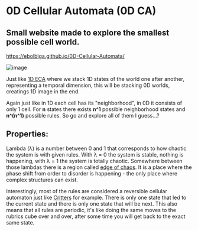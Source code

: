 # 0D Cellular Automata (0D CA)
## Small website made to explore the smallest possible cell world.
https://ebolblga.github.io/0D-Cellular-Automata/  

![image](https://user-images.githubusercontent.com/82185066/201471428-4c218dcc-c0e9-4733-a31d-b67c67705c8c.png)

Just like [1D ECA](https://en.wikipedia.org/wiki/Elementary_cellular_automaton) where we stack 1D states of the world one after another, representing a temporal dimension, this will be stacking 0D worlds, creatings 1D image in the end.

Again just like in 1D each cell has its "neighborhood", in 0D it consists of only 1 cell. For **n** states there exists **n^1** possible neighborhood states and **n^(n^1)** possible rules. So go and explore all of them I guess...?

## Properties:
Lambda (λ) is a number between 0 and 1 that corresponds to how chaotic the system is with given rules. With λ = 0 the system is stable, nothing is happening, with λ = 1 the system is totally chaotic. Somewhere between those lambdas there is a region called [edge of chaos](https://en.wikipedia.org/wiki/Edge_of_chaos). It is a place where the phase shift from order to disorder is happening - the only place where complex structures can exist.

Interestingly, most of the rules are considered a reversible cellular automaton just like [Critters](https://en.wikipedia.org/wiki/Critters_(cellular_automaton)) for example. There is only one state that led to the current state and there is only one state that will be next. This also means that all rules are periodic, it's like doing the same moves to the rubrics cube over and over, after some time you will get back to the exact same state.

